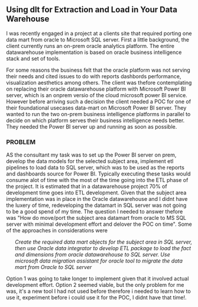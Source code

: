 ## Using dlt for Extraction and Load in Your Data Warehouse

I was recently engaged in a project at a clients site that required porting one data mart from oracle to Microsoft SQL server. First a little background, 
the client currently runs an on-prem oracle analytics platform. The entire datawarehouse implementation is based on oracle business intelligence stack and set of tools. 

For some reasons the business felt that the oracle platform was not serving their needs and cited issues to do with reports dashbords performance, visualization aesthetics among others. The client was thefore contemplating on replacing their oracle datawarehouse platform with Microsoft Power BI server, which is an onprem versio of the cloud microsoft power BI service. However before arriving such a decision the client needed a POC for one of their foundational usecases data-mart on Microsoft 
Power BI server. They wanted to run the two on-prem business intelligence platforms in parallel to decide on which platform serves their business intelligence needs better. They needed the Power BI server up and running as soon as possible.

### PROBLEM

AS the consultant my task was to set up the Power BI server on prem, develop the data models for the selected subject area, implement etl pipelines to load data to SQL server, which was to be used as the reports and dashboards source for Power BI. Typically executing these tasks would consume alot of time with the most of the time going into the ETL phase of the project.
It is estimated that in a datawarehouse project 70% of development time goes into ETL development. Given that the subject area 
implementation was in place in the Oracle datawarehouse and I didnt have the luxery of time, redeveloping the datamart in SQL server was not going to be a good spend of my time. The question I needed to answer thefore was "How do move/port the subject area datamart from oracle to MS SQL server with minimal development effort and delover the POC on time". Some of the approaches in considerations were
<ul>
  <i>Create the required data mart objects for the subject area in SQL server, then use Oracle data integrator to develop   
     ETL package to load the fact and dimensions from oracle datawarehouse to SQL server.</i>
  <i>Use microsoft data migration assistant for oracle tool to migrate the data mart from Oracle to SQL server</i>
</ul>

Option 1 was going to take longer to implement given that it involved actual development effort. Option 2 seemed viable, but the only problem for me was, it's a new tool I had not used before therefore i needed to learn how to use it, experiment before i could use it for the POC, I didnt have that time!.
